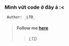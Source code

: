 ### Mình vứt code ở đây á :<

```
 Author: _LTD_ 
```

>#### Follow me [here](https://facebook.com/o.L.T.D.o)
>>_LTD_

